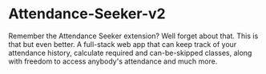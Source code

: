 # Attendance-Seeker-v2
Remember the Attendance Seeker extension? Well forget about that. This is that but even better. A full-stack web app that can keep track of your attendance history, calculate required and can-be-skipped classes, along with freedom to access anybody's attendance and much more. 
